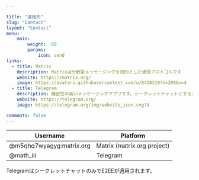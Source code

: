 ```yaml
---

title: "連絡先"
slug: "Contact"
layout: "Contact"
menu:
    main: 
        weight: -50
        params:
            icon: send
links:
  - title: Matrix
    description: Matrixは分散型メッセージングを目的とした通信プロトコルです
    website: https://matrix.org/
    image: https://avatars.githubusercontent.com/u/8418310?s=200&v=4
  - title: Telegram
    description: 機密性の高いメッセージングアプリです。シークレットチャットにすることでE2EEが適用されます
    website: https://telegram.org/ 
    image: https://telegram.org/img/website_icon.svg?4

comments: false
---
```



Username                 | Platform                     
-------------------------|------------------------------
@m5qhq7wyagyg:matrix.org | Matrix (matrix.org project)  
@math_iii                | Telegram                    

TelegramはシークレットチャットのみでE2EEが適用されます。

<!-- 
```yaml
links:
  - title: Element
    description: Matrix (matrix.org project)    
    image: https://element.io/images/logo-mark-primary.svg
  - title: GitHub
    description: GitHub is the world's largest software development platform.
    website: https://github.com
    image: https://github.githubassets.com/images/modules/logos_page/GitHub-Mark.png
  - title: TypeScript
    description: TypeScript is a typed superset of JavaScript that compiles to plain JavaScript.
    website: https://www.typescriptlang.org
    image: ts-logo-128.jpg
```
`image` field accepts both local and external images.
-->
